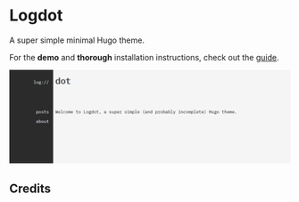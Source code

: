 # Logdot

A super simple minimal Hugo theme.

For the **demo** and **thorough** installation instructions, check out the [guide](https://log.riley.work/posts/how-to-install-hugo-configure-logdot).

![Logdot screenshot](./static/img/how-to-install-hugo-configure-logdot-1.png)


## Credits

